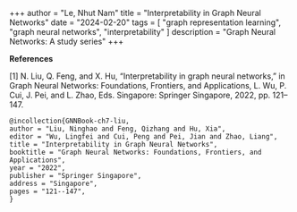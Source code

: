 +++
author = "Le, Nhut Nam"
title = "Interpretability in Graph Neural Networks"
date = "2024-02-20"
tags = [
    "graph representation learning", "graph neural networks", "interpretability"
]
description = "Graph Neural Networks: A study series"
+++


**References**

[1] N. Liu, Q. Feng, and X. Hu, “Interpretability in graph neural networks,” in Graph Neural Networks: Foundations, Frontiers, and Applications, L. Wu, P. Cui, J. Pei, and L. Zhao, Eds. Singapore: Springer Singapore, 2022, pp. 121–147.

```
@incollection{GNNBook-ch7-liu,
author = "Liu, Ninghao and Feng, Qizhang and Hu, Xia",
editor = "Wu, Lingfei and Cui, Peng and Pei, Jian and Zhao, Liang",
title = "Interpretability in Graph Neural Networks",
booktitle = "Graph Neural Networks: Foundations, Frontiers, and Applications",
year = "2022",
publisher = "Springer Singapore",
address = "Singapore",
pages = "121--147",
}
```
